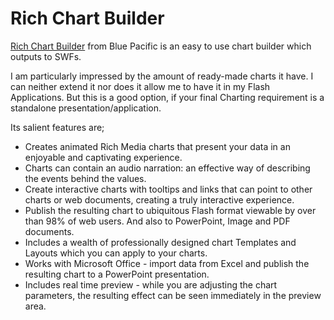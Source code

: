 # Rich Chart Builder

[Rich Chart Builder](http://blue-pacific.com/products/richchartbuilder/) from Blue Pacific is an easy to use chart builder which outputs to SWFs.

I am particularly impressed by the amount of ready-made charts it have. I can neither extend it nor does it allow me to have it in my Flash Applications. But this is a good option, if your final Charting requirement is a standalone presentation/application.

Its salient features are;

- Creates animated Rich Media charts that present your data in an enjoyable and captivating experience.
- Charts can contain an audio narration: an effective way of describing the events behind the values.
- Create interactive charts with tooltips and links that can point to other charts or web documents, creating a truly interactive experience.
- Publish the resulting chart to ubiquitous Flash format viewable by over than 98% of web users. And also to PowerPoint, Image and PDF documents.
- Includes a wealth of professionally designed chart Templates and Layouts which you can apply to your charts.
- Works with Microsoft Office - import data from Excel and publish the resulting chart to a PowerPoint presentation.
- Includes real time preview - while you are adjusting the chart parameters, the resulting effect can be seen immediately in the preview area.
